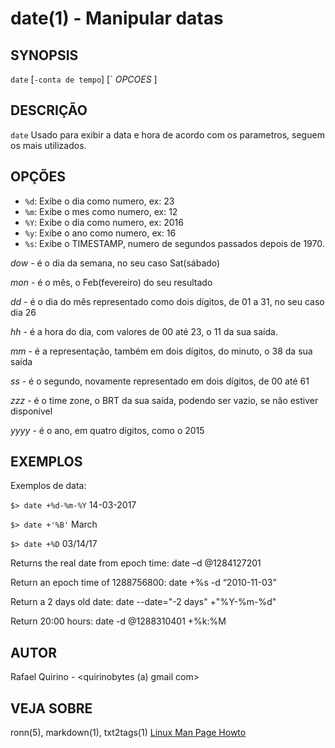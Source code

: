 date(1) - Manipular datas
===============================================

SYNOPSIS
--------

`date` [`-conta de tempo`] [` *OPCOES* ]

DESCRIÇÃO
---------

`date` Usado para exibir a data e hora de acordo com os parametros, seguem os mais utilizados.

OPÇÕES
------

* `%d`:
	Exibe o dia como numero, ex: 23
* `%m`:
	Exibe o mes como numero, ex: 12
* `%Y`:
	Exibe o dia como numero, ex: 2016
* `%y`:
	Exibe o ano como numero, ex: 16
* `%s`:
	Exibe o TIMESTAMP, numero de segundos passados depois de 1970.


*dow*
	- é o dia da semana, no seu caso Sat(sábado)

*mon*
	- é o mês, o Feb(fevereiro) do seu resultado

*dd*
	- é o dia do mês representado como dois dígitos, de 01 a 31, no seu caso dia 26

*hh* 
	- é a hora do dia, com valores de 00 até 23, o 11 da sua saída.

*mm*
	- é a representação, também em dois dígitos, do minuto, o 38 da sua saída

*ss*
	- é o segundo, novamente representado em dois dígitos, de 00 até 61

*zzz* 
	- é o time zone, o BRT da sua saída, podendo ser vazio, se não estiver disponível

*yyyy*
	- é o ano, em quatro dígitos, como o 2015






EXEMPLOS
--------

Exemplos de data:


   `$> date +%d-%m-%Y`
	14-03-2017

   `$> date +'%B'`
	March

   `$> date +%D`
	03/14/17


Returns the real date from epoch time:
date –d @1284127201

Return an epoch time of 1288756800:
date +%s -d “2010-11-03”

Return a 2 days old date:
date --date="-2 days" +"%Y-%m-%d"

Return 20:00 hours:
date -d @1288310401 +%k:%M 

AUTOR
-----

Rafael Quirino - <quirinobytes (a) gmail com>

VEJA SOBRE
----------

ronn(5), markdown(1), txt2tags(1) [Linux Man Page Howto](
http://www.schweikhardt.net/man_page_howto.html)
